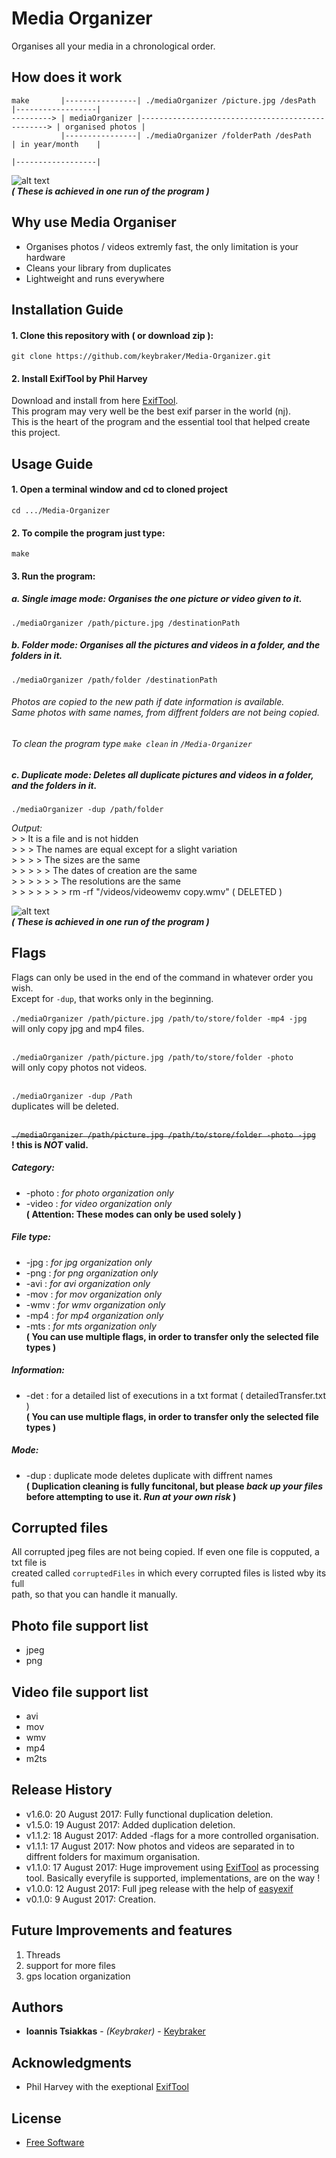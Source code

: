 # Media Organizer 
Organises all your media in a chronological order.

## How does it work 
```text
make       |----------------| ./mediaOrganizer /picture.jpg /desPath            |------------------| 
---------> | mediaOrganizer |-------------------------------------------------> | organised photos | 
      	   |----------------| ./mediaOrganizer /folderPath /desPath             | in year/month    | 
                                                            	                |------------------| 
```
![alt text](https://raw.githubusercontent.com/keybraker/Media-Organizer/master/MediaOrganizerDisplay.jpg)
<br />**_( These is achieved in one run of the program )_**

## Why use Media Organiser
* Organises photos / videos extremly fast, the only limitation is your hardware
* Cleans your library from duplicates
* Lightweight and runs everywhere

## Installation Guide
#### 1. Clone this repository with ( or download zip ):
```
git clone https://github.com/keybraker/Media-Organizer.git
```
#### 2. Install ExifTool by Phil Harvey
Download and install from here [ExifTool](http://owl.phy.queensu.ca/~phil/exiftool/).
 <br />This program may very well be the best exif parser in the world (nj).
 <br />This is the heart of the program and the essential tool that helped create this project.

## Usage Guide
#### 1. Open a terminal window and cd to cloned project
```
cd .../Media-Organizer 
```

#### 2. To compile the program just type:
```
make 
```

#### 3. Run the program:
##### a. Single image mode: Organises the one picture or video given to it.
```
./mediaOrganizer /path/picture.jpg /destinationPath
```
##### b. Folder mode: Organises all the pictures and videos in a folder, and the folders in it.
```
./mediaOrganizer /path/folder /destinationPath
```
###### Photos are copied to the new path if date information is available. <br />Same photos with same names, from diffrent folders are not being copied.
###### To clean the program type ``` make clean ``` in ``` /Media-Organizer ```

##### c. Duplicate mode: Deletes all duplicate pictures and videos in a folder, and the folders in it.
```
./mediaOrganizer -dup /path/folder
```
_Output:_
<br /> > > It is a file and is not hidden
<br />> > > The names are equal except for a slight variation
<br />> > > > The sizes are the same
<br />> > > > > The dates of creation are the same
<br />> > > > > > The resolutions are the same
<br />> > > > > > > rm -rf "/videos/videowemv copy.wmv" ( DELETED )

![alt text](https://raw.githubusercontent.com/keybraker/Media-Organizer/master/MediaOrganizerDisplayDuplicate.jpg)
<br />**_( These is achieved in one run of the program )_**

## Flags
Flags can only be used in the end of the command in whatever order you wish.
<br />Except for ```-dup```, that works only in the beginning.
<br />
<br />```./mediaOrganizer /path/picture.jpg /path/to/store/folder -mp4 -jpg```
<br />will only copy jpg and mp4 files.

<br />```./mediaOrganizer /path/picture.jpg /path/to/store/folder -photo```
<br />will only copy photos not videos.

<br />```./mediaOrganizer -dup /Path```
<br />duplicates will be deleted.

<br />~~```./mediaOrganizer /path/picture.jpg /path/to/store/folder -photo -jpg```
<br />~~ **! this is _NOT_ valid.**

##### Category:
 * -photo : _for photo organization only_
 * -video : _for video organization only_
 <br />**( Attention: These modes can only be used solely )**

##### File type:
 * -jpg : _for jpg organization only_
 * -png : _for png organization only_
 * -avi : _for avi organization only_
 * -mov : _for mov organization only_
 * -wmv : _for wmv organization only_
 * -mp4 : _for mp4 organization only_
 * -mts : _for mts organization only_
<br />**( You can use multiple flags, in order to transfer only the selected file types )**

##### Information:
 * -det : for a detailed list of executions in a txt format ( detailedTransfer.txt )
<br />**( You can use multiple flags, in order to transfer only the selected file types )**

##### Mode:
 * -dup : duplicate mode deletes duplicate with diffrent names
 <br />**( Duplication cleaning is fully funcitonal, but please _back up your files_ before attempting to use it. _Run at your own risk_ )**

## Corrupted files
All corrupted jpeg files are not being copied. If even one file is copputed, a txt file is
 <br />created called ``` corruptedFiles ``` in which every corrupted files is listed wby its full
 <br />path, so that you can handle it manually.

## Photo file support list 
* jpeg
* png

## Video file support list 
* avi
* mov
* wmv
* mp4
* m2ts

## Release History

* v1.6.0: 20 August 2017: Fully functional duplication deletion.
* v1.5.0: 19 August 2017: Added duplication deletion.
* v1.1.2: 18 August 2017: Added -flags for a more controlled organisation.
* v1.1.1: 17 August 2017: Now photos and videos are separated in to diffrent folders for maximum organisation.
* v1.1.0: 17 August 2017: Huge improvement using [ExifTool](http://owl.phy.queensu.ca/~phil/exiftool/) as processing tool.
						  Basically everyfile is supported, implementations,
						  are on the way !
* v1.0.0: 12 August 2017: Full jpeg release with the help of [easyexif](http://owl.phy.queensu.ca/~phil/exiftool/)
* v0.1.0: 9  August 2017: Creation.

## Future Improvements and features 
1. Threads
2. support for more files
3. gps location organization

## Authors
* **Ioannis Tsiakkas** - *(Keybraker)* - [Keybraker](https://github.com/keybraker)

## Acknowledgments
* Phil Harvey with the exeptional [ExifTool](http://owl.phy.queensu.ca/~phil/exiftool/)

## License
* [Free Software](http://www.gnu.org/philosophy/free-sw.html)
